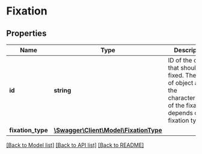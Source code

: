 # Fixation

## Properties
Name | Type | Description | Notes
------------ | ------------- | ------------- | -------------
**id** | **string** | ID of the object that should be fixed. The type of object and the characterization of the fixation depends on the fixation type. | 
**fixation_type** | [**\Swagger\Client\Model\FixationType**](FixationType.md) |  | 

[[Back to Model list]](../../README.md#documentation-for-models) [[Back to API list]](../../README.md#documentation-for-api-endpoints) [[Back to README]](../../README.md)

